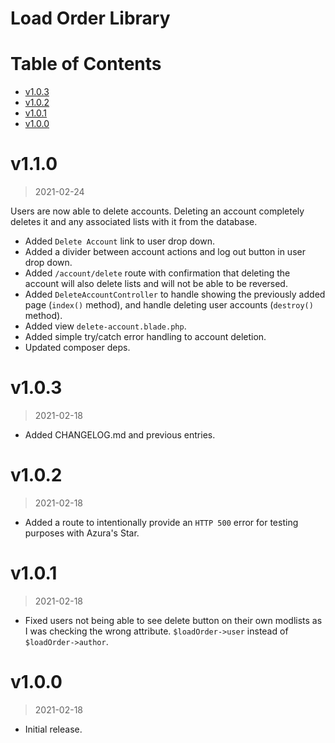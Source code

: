 # Load Order Library

# Table of Contents

<!-- TOC -->

- [v1.0.3](#v103)
- [v1.0.2](#v102)
- [v1.0.1](#v101)
- [v1.0.0](#v100)

<!-- /TOC -->

# v1.1.0
>2021-02-24

Users are now able to delete accounts. Deleting an account completely deletes it and any associated lists with it from the database. 

- Added `Delete Account` link to user drop down.
- Added a divider between account actions and log out button in user drop down.
- Added `/account/delete` route with confirmation that deleting the account will also delete lists and will not be able to be reversed.
- Added `DeleteAccountController` to handle showing the previously added page (`index()` method), and handle deleting user accounts (`destroy()` method). 
- Added view `delete-account.blade.php`.
- Added simple try/catch error handling to account deletion.
- Updated composer deps.

# v1.0.3
>2021-02-18

- Added CHANGELOG.md and previous entries.

# v1.0.2
>2021-02-18

- Added a route to intentionally provide an `HTTP 500` error for testing purposes with Azura's Star.

# v1.0.1 
>2021-02-18

- Fixed users not being able to see delete button on their own modlists as I was checking the wrong attribute. `$loadOrder->user` instead of `$loadOrder->author`.

# v1.0.0 
>2021-02-18

- Initial release.